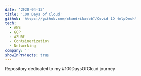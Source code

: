 ```yaml
---
date: '2020-04-13'
title: '100 Days of Cloud'
github: 'https://github.com/chandrikadeb7/Covid-19-HelpDesk'
tech:
  - AWS
  - GCP
  - AZURE
  - Containerization
  - Networking
company: ''
showInProjects: true
---
```


Repository dedicated to my #100DaysOfCloud journey
